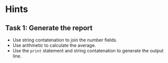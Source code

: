 # Hints

## Task 1: Generate the report

- Use string contatenation to join the number fields.
- Use arithmetic to calculate the average.
- Use the `print` statement and string contatenation to generate the output line.
